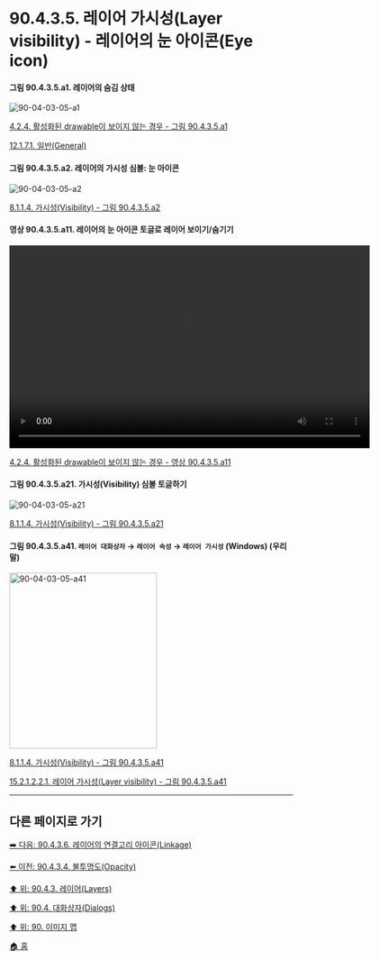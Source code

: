 # 90.4.3.5. 레이어 가시성(Layer visibility) - 레이어의 눈 아이콘(Eye icon)

<a id="90-04-03-05-a1"></a>

#### 그림 90.4.3.5.a1. 레이어의 숨김 상태
![90-04-03-05-a1](https://github.com/wonder13662/gimp/assets/15767104/5724d0c0-8444-4d84-a4b8-26dd4f15170c)

[4.2.4. 활성화된 drawable이 보이지 않는 경우 - 그림 90.4.3.5.a1](./04-02-04-the-active-drawable-is-not-visible.md#90-04-03-05-a1)

[12.1.7.1. 일반(General)](./12-01-07-01-general.md#90-04-03-05-a1)

<a id="90-04-03-05-a2"></a>

#### 그림 90.4.3.5.a2. 레이어의 가시성 심볼: 눈 아이콘
![90-04-03-05-a2](https://github.com/wonder13662/gimp/assets/15767104/f2a6e4a3-71b4-40b5-8560-80dc9b2ade83)

[8.1.1.4. 가시성(Visibility) - 그림 90.4.3.5.a2](./08-01-01-04-visibility.md#90-04-03-05-a2)

<a id="90-04-03-05-a11"></a>

#### 영상 90.4.3.5.a11. 레이어의 눈 아이콘 토글로 레이어 보이기/숨기기
<video controls="controls" width="640" height="360" environment="MacOS:Sonoma 14.2.1 GIMP 2.10.36" src="https://github.com/wonder13662/gimp/assets/15767104/836a5ca4-2185-4148-9e0e-60e3a50f8480"></video>

[4.2.4. 활성화된 drawable이 보이지 않는 경우 - 영상 90.4.3.5.a11](./04-02-04-the-active-drawable-is-not-visible.md#90-04-03-05-a11)

<a id="90-04-03-05-a21"></a>

#### 그림 90.4.3.5.a21. 가시성(Visibility) 심볼 토글하기
![90-04-03-05-a21](https://github.com/wonder13662/gimp/assets/15767104/ab991f4a-988a-4729-8561-108d8e37572f)

[8.1.1.4. 가시성(Visibility) - 그림 90.4.3.5.a21](./08-01-01-04-visibility.md#90-04-03-05-a21)

<a id="90-04-03-05-a41"></a>

#### 그림 90.4.3.5.a41. `레이어 대화상자` → `레이어 속성` → `레이어 가시성` (Windows) (우리말)
<img width="262" height="312" alt="90-04-03-05-a41" src="https://github.com/wonder13662/gimp/assets/15767104/a2eebcd7-de61-471c-b261-ff3f1ed51713" />

[8.1.1.4. 가시성(Visibility) - 그림 90.4.3.5.a41](./08-01-01-04-visibility.md#90-04-03-05-a41)

[15.2.1.2.2.1. 레이어 가시성(Layer visibility) - 그림 90.4.3.5.a41](./15-02-01-02-02-01-layer_visibility.md#90-04-03-05-a41)

***

## 다른 페이지로 가기

[➡️ 다음: 90.4.3.6. 레이어의 연결고리 아이콘(Linkage)](./90-04-0003-006-linkage.md)

[⬅️ 이전: 90.4.3.4. 불투명도(Opacity)](./90-04-0003-004-opacity.md)

[⬆️ 위: 90.4.3. 레이어(Layers)](./90-04-0003-000-layers.md)

[⬆️ 위: 90.4. 대화상자(Dialogs)](./90-04-0000-dialogs.md)

[⬆️ 위: 90. 이미지 맵](./90-00-image-map.md)

[🏠 홈](./00-home.md)
